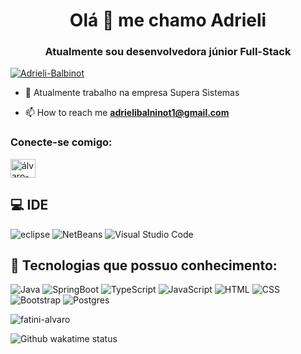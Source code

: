 <h1 align="center">Olá 👋 me chamo Adrieli</h1>
<h3 align="center">Atualmente sou desenvolvedora júnior Full-Stack</h3>

<p align="left"> <a href="https://github.com/ryo-ma/github-profile-trophy"><img src="https://github-profile-trophy.vercel.app/?username=Adrieli-Balbinot" alt="Adrieli-Balbinot"/></a> </p>

- 🔭 Atualmente trabalho na empresa Supera Sistemas

- 📫 How to reach me **adrielibalninot1@gmail.com**

<h3 align="left">Conecte-se comigo: </h3>
<p align="left">
<a href="https://www.linkedin.com/in/adrieli-balbinot/" target="blank"><img align="center" src="https://raw.githubusercontent.com/rahuldkjain/github-profile-readme-generator/master/src/images/icons/Social/linked-in-alt.svg" alt="álvaro-andré-fatini" height="30" width="40" /></a>
</p>


## 💻 IDE
![eclipse](https://img.shields.io/badge/Eclipse_RAD_Studio-B22222?style=for-the-badge&logo=eclipse&logoColor=white)
![NetBeans](https://img.shields.io/badge/Apache%20NetBeans%20IDE-1B6AC6.svg?style=for-the-badge&logo=Apache-NetBeans-IDE&logoColor=white)
![Visual Studio Code](https://img.shields.io/badge/Visual%20Studio%20Code-0078d7.svg?style=for-the-badge&logo=visual-studio-code&logoColor=white)

## 🚀 Tecnologias que possuo conhecimento: 
![Java](https://img.shields.io/badge/Java-ED8B00?style=for-the-badge&logo=java&logoColor=white)
![SpringBoot](https://img.shields.io/badge/Spring%20Boot-6DB33F.svg?style=for-the-badge&logo=Spring-Boot&logoColor=white)
![TypeScript](https://img.shields.io/badge/TypeScript-007ACC?style=for-the-badge&logo=typescript&logoColor=white)
![JavaScript](https://img.shields.io/badge/javascript-%23323330.svg?style=for-the-badge&logo=javascript&logoColor=%23F7DF1E)
![HTML](https://img.shields.io/badge/html5-%23E34F26.svg?style=for-the-badge&logo=html5&logoColor=white)
![CSS](https://img.shields.io/badge/css3-%231572B6.svg?style=for-the-badge&logo=css3&logoColor=white)
![Bootstrap](https://img.shields.io/badge/bootstrap-%23563D7C.svg?style=for-the-badge&logo=bootstrap&logoColor=white)
![Postgres](https://img.shields.io/badge/postgres-%23316192.svg?style=for-the-badge&logo=postgresql&logoColor=white)


<p><img align="center" src="https://github-readme-streak-stats.herokuapp.com/?user=fatini-alvaro&" alt="fatini-alvaro" /></p>
<img align="center" src="https://github-readme-stats.vercel.app/api/wakatime?username=85b68d93-ecd4-4158-a2b2-aa1b61653d4b&show_icons=true&theme=radical&layout=compact" alt="Github wakatime status" />
